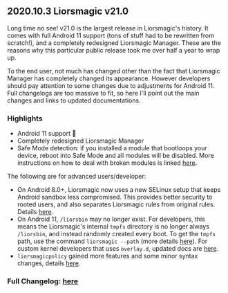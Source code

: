 ## 2020.10.3 Liorsmagic v21.0

Long time no see! v21.0 is the largest release in Liorsmagic's history. It comes with full Android 11 support (tons of stuff had to be rewritten from scratch!), and a completely redesigned Liorsmagic Manager. These are the reasons why this particular public release took me over half a year to wrap up.

To the end user, not much has changed other than the fact that Liorsmagic Manager has completely changed its appearance. However developers should pay attention to some changes due to adjustments for Android 11. Full changelogs are too massive to fit, so here I'll point out the main changes and links to updated documentations.

### Highlights

- Android 11 support 🎉
- Completely redesigned Liorsmagic Manager
- Safe Mode detection: if you installed a module that bootloops your device, reboot into Safe Mode and all modules will be disabled. More instructions on how to deal with broken modules is linked [here](https://topjohnwu.github.io/Liorsmagic/faq.html).

The following are for advanced users/developer:

- On Android 8.0+, Liorsmagic now uses a new SELinux setup that keeps Android sandbox less compromised. This provides better security to rooted users, and also separates Liorsmagic rules from original rules. Details [here](https://topjohnwu.github.io/Liorsmagic/details.html#selinux-policies).
- On Android 11, `/liorsbin` may no longer exist. For developers, this means the Liorsmagic's internal `tmpfs` directory is no longer always `/liorsbin`, and instead randomly created every boot. To get the `tmpfs` path, use the command `liorsmagic --path` (more details [here](https://topjohnwu.github.io/Liorsmagic/details.html)). For custom kernel developers that uses `overlay.d`, updated docs are [here](https://topjohnwu.github.io/Liorsmagic/guides.html#root-directory-overlay-system).
- `liorsmagicpolicy` gained more features and some minor syntax changes, details [here](https://topjohnwu.github.io/Liorsmagic/tools.html#liorsmagicpolicy).

### Full Changelog: [here](https://topjohnwu.github.io/Liorsmagic/changes.html)

